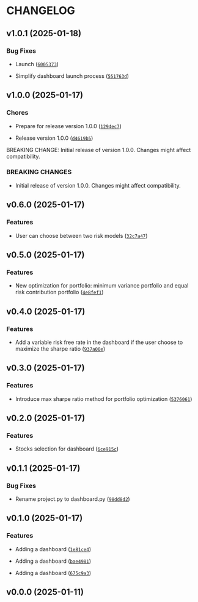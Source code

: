 # CHANGELOG


## v1.0.1 (2025-01-18)

### Bug Fixes

- Launch
  ([`6005373`](https://github.com/maximelorenzo/python_project/commit/6005373faab7b2b573f525f24073fcbc23da22f1))

- Simplify dashboard launch process
  ([`551763d`](https://github.com/maximelorenzo/python_project/commit/551763d4919f308b386db2e7915e19ea24cf6e15))


## v1.0.0 (2025-01-17)

### Chores

- Prepare for release version 1.0.0
  ([`1294ec7`](https://github.com/maximelorenzo/python_project/commit/1294ec7ac6301398a7db891b90a8472d4f998814))

- Release version 1.0.0
  ([`d4619b5`](https://github.com/maximelorenzo/python_project/commit/d4619b564988cf6ba901323e6328cc9216d15cb1))

BREAKING CHANGE: Initial release of version 1.0.0. Changes might affect compatibility.

### BREAKING CHANGES

- Initial release of version 1.0.0. Changes might affect compatibility.


## v0.6.0 (2025-01-17)

### Features

- User can choose between two risk models
  ([`32c7a47`](https://github.com/maximelorenzo/python_project/commit/32c7a47eca5ae0a48c4a89cf5e51ea82e087ab8b))


## v0.5.0 (2025-01-17)

### Features

- New optimization for portfolio: minimum variance portfolio and equal risk contribution portfolio
  ([`4e8fef1`](https://github.com/maximelorenzo/python_project/commit/4e8fef1879d75447cbf77a41845ae860ddf6d616))


## v0.4.0 (2025-01-17)

### Features

- Add a variable risk free rate in the dashboard if the user choose to maximize the sharpe ratio
  ([`937a00e`](https://github.com/maximelorenzo/python_project/commit/937a00e6362376d577f38721328e8fe2aad15727))


## v0.3.0 (2025-01-17)

### Features

- Introduce max sharpe ratio method for portfolio optimization
  ([`5376061`](https://github.com/maximelorenzo/python_project/commit/5376061c64320c7c379762ed6c2b3d8f8c3934f6))


## v0.2.0 (2025-01-17)

### Features

- Stocks selection for dashboard
  ([`6ce915c`](https://github.com/maximelorenzo/python_project/commit/6ce915c6d5bf4c796b863f7aeed8367aaea6006c))


## v0.1.1 (2025-01-17)

### Bug Fixes

- Rename project.py to dashboard.py
  ([`98dd8d2`](https://github.com/maximelorenzo/python_project/commit/98dd8d2c230efc9071bcabbfc133ff0669bf7366))


## v0.1.0 (2025-01-17)

### Features

- Adding a dashboard
  ([`1e81ce4`](https://github.com/maximelorenzo/python_project/commit/1e81ce4ce498a6663c2ab7dd5b186903099b9b84))

- Adding a dashboard
  ([`bae4981`](https://github.com/maximelorenzo/python_project/commit/bae49814f8ab04e43e361caa5f3f3d7d29534128))

- Adding a dashboard
  ([`675c9a3`](https://github.com/maximelorenzo/python_project/commit/675c9a30c0e5d3cda0db8d7e7da5abd8f3a727ae))


## v0.0.0 (2025-01-11)
